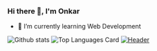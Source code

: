 ### Hi there 👋, I'm Onkar

- 🌱 I’m currently learning Web Development 


![Github stats](https://github-readme-stats.vercel.app/api?username=Onkar-Birajdar&theme=highcontrast&show_icons=true&count_private=true)
![Top Languages Card](https://github-readme-stats.vercel.app/api/top-langs/?username=Onkar-Birajdar&layout=compact)
[![Header](https://raw.githubusercontent.com/Onkar-Birajdar/<OWNER>/<OWNER>/readme_header.png "Header")](https://some-url.dev/)

